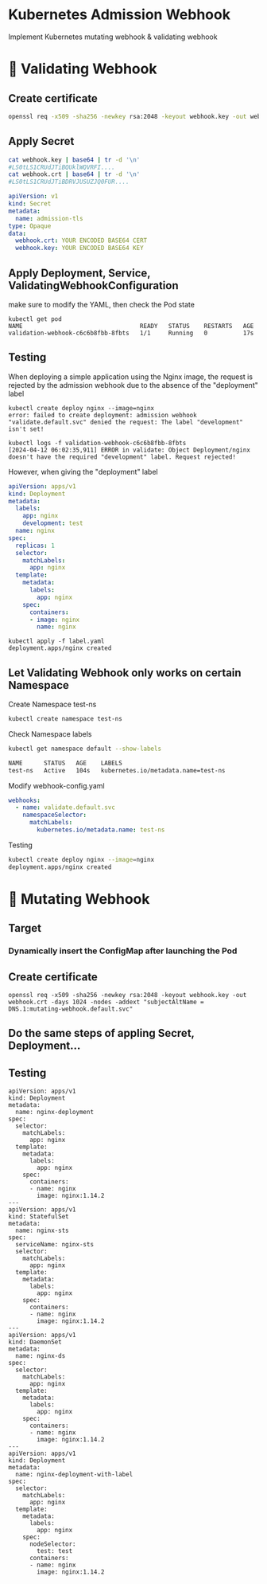 # Kubernetes Admission Webhook
Implement Kubernetes mutating webhook &amp; validating webhook

# 📌 Validating Webhook
## Create certificate
```Bash
openssl req -x509 -sha256 -newkey rsa:2048 -keyout webhook.key -out webhook.crt -days 1024 -nodes -addext "subjectAltName = DNS.1:validate.default.svc"
```

## Apply Secret
```Bash
cat webhook.key | base64 | tr -d '\n'
#LS0tLS1CRUdJTiBQUklWQVRFI....
cat webhook.crt | base64 | tr -d '\n'
#LS0tLS1CRUdJTiBDRVJUSUZJQ0FUR....
```
```YAML
apiVersion: v1
kind: Secret
metadata:
  name: admission-tls
type: Opaque
data:
  webhook.crt: YOUR ENCODED BASE64 CERT
  webhook.key: YOUR ENCODED BASE64 KEY
```

## Apply Deployment, Service, ValidatingWebhookConfiguration
make sure to modify the YAML, then check the Pod state
```
kubectl get pod
NAME                                 READY   STATUS    RESTARTS   AGE
validation-webhook-c6c6b8fbb-8fbts   1/1     Running   0          17s
```

## Testing
When deploying a simple application using the Nginx image, the request is rejected by the admission webhook due to the absence of the "deployment" label
```
kubectl create deploy nginx --image=nginx
error: failed to create deployment: admission webhook "validate.default.svc" denied the request: The label "development" isn't set!
```
```
kubectl logs -f validation-webhook-c6c6b8fbb-8fbts
[2024-04-12 06:02:35,911] ERROR in validate: Object Deployment/nginx doesn't have the required "development" label. Request rejected!
```
However, when giving the "deployment" label
```Yaml
apiVersion: apps/v1
kind: Deployment
metadata:
  labels:
    app: nginx
    development: test
  name: nginx
spec:
  replicas: 1
  selector:
    matchLabels:
      app: nginx
  template:
    metadata:
      labels:
        app: nginx
    spec:
      containers:
      - image: nginx
        name: nginx
```
```
kubectl apply -f label.yaml
deployment.apps/nginx created
```

## Let Validating Webhook only works on certain Namespace
Create Namespace test-ns
```bash
kubectl create namespace test-ns
```
Check Namespace labels
```bash
kubectl get namespace default --show-labels

NAME      STATUS   AGE    LABELS
test-ns   Active   104s   kubernetes.io/metadata.name=test-ns
```
Modify webhook-config.yaml
```Yaml
webhooks:
  - name: validate.default.svc
    namespaceSelector:
      matchLabels:
        kubernetes.io/metadata.name: test-ns
```
Testing
```bash
kubectl create deploy nginx --image=nginx
deployment.apps/nginx created
```

# 📌 Mutating Webhook
## Target
### Dynamically insert the ConfigMap after launching the Pod
## Create certificate
```
openssl req -x509 -sha256 -newkey rsa:2048 -keyout webhook.key -out webhook.crt -days 1024 -nodes -addext "subjectAltName = DNS.1:mutating-webhook.default.svc"
```
## Do the same steps of appling Secret, Deployment...

## Testing
```
apiVersion: apps/v1
kind: Deployment
metadata:
  name: nginx-deployment
spec:
  selector:
    matchLabels:
      app: nginx
  template:
    metadata:
      labels:
        app: nginx
    spec:
      containers:
      - name: nginx
        image: nginx:1.14.2
---
apiVersion: apps/v1
kind: StatefulSet
metadata:
  name: nginx-sts
spec:
  serviceName: nginx-sts
  selector:
    matchLabels:
      app: nginx
  template:
    metadata:
      labels:
        app: nginx
    spec:
      containers:
      - name: nginx
        image: nginx:1.14.2
---
apiVersion: apps/v1
kind: DaemonSet
metadata:
  name: nginx-ds
spec:
  selector:
    matchLabels:
      app: nginx
  template:
    metadata:
      labels:
        app: nginx
    spec:
      containers:
      - name: nginx
        image: nginx:1.14.2
---
apiVersion: apps/v1
kind: Deployment
metadata:
  name: nginx-deployment-with-label
spec:
  selector:
    matchLabels:
      app: nginx
  template:
    metadata:
      labels:
        app: nginx
    spec:
      nodeSelector:
        test: test
      containers:
      - name: nginx
        image: nginx:1.14.2
```

